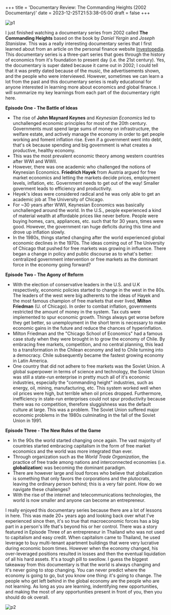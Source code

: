 +++
title = 'Documentary Review: The Commanding Heights (2002 Documentary)'
date = 2023-12-25T21:53:38-05:00
draft = false
+++

![p1](/blog/20231225_Commanding_Heights/title.png)


I just finished watching a documentary series from 2002 called **The Commanding Heights** based on the book by _Daniel Yergin_ and _Joseph Stanislaw_. This was a really interesting documentary series that I first learned about from an article on the personal finance website [Investopedia](https://www.investopedia.com/articles/professionals/100215/10-must-watch-documentaries-finance-professionals.asp). This documentary series is a three-part series that goes through the history of economics from it's foundation to present day (i.e. the 21st century). Yes, the documentary is super dated because it came out in 2002; I could tell that it was pretty dated because of the music, the advertisements shown, and the people who were interviewed. However, sometimes we can learn a lot from the past and this documentary series is really educational for anyone interested in learning more about economics and global finance. I will summarize my key learnings from each part of the documentary right here.

**Episode One - The Battle of Ideas**
* The rise of **John Maynard Keynes** and _Keynesian Economics_ led to unchallenged economic principles for most of the 20th century. Governments must spend large sums of money on infrastructure, the welfare estate, and actively manage the economy in order to get people working and foment inflation rise. Even if a government went into debt, that's ok because spending and big government is what creates a productive, healthy economy.
* This was the most prevalent economic theory among western countries after WWI and WWII.
* However, there was one academic who challenged the notions of Keynesian Economics. **Friedrich Hayek** from Austria argued for free market economics and letting the markets decide prices, employment levels, inflation, etc. Government needs to get out of the way! Smaller goverment leads to efficiency and productivity.
* Heyek's ideas were considered radical and he was only able to get an academic job at The University of Chicago. 
* For ~30 years after WWII, Keynesian Economics was basically unchallenged around the world. In the U.S., people experienced a kind of material wealth at affordable prices like never before. People were buying homes, cars, appliances, etc. such that for 30 years, times were good. However, the government ran huge deficits during this time and drove up inflation slowly.
* In the 1980s, things started changing after the world experienced global economic declines in the 1970s. The ideas coming out of The University of Chicago that pushed for free markets was growing in influence. There began a change in policy and public discourse as to what's better: centralized government intervention or free markets as the dominant force in the economy going forward?

**Episode Two - The Agony of Reform**
* With the election of conservative leaders in the U.S. and U.K respectively, economic policies started to change in the west in the 80s. The leaders of the west were big adherents to the ideas of Hayek and the most famous champion of free markets that ever lived, **Milton Friedman** (U. of Chicago). In order to combat inflation, governments restricted the amount of money in the system. Tax cuts were implemented to spur economic growth. Things always get worse before they get better, so unemployment in the short term is necessary to make economic gains in the future and reduce the chances of hyperinflation.
* Milton Friedman and the "Chicago School of Economics" had a famous case study when they were brought in to grow the economy of Chile. By embracing free markets, competition, and no central planning, this lead to a transformation in the Chilean economy and led to Chile turning into a democracy. Chile subsequently became the fastest growing economy in Latin America.
* One country that did not adhere to free markets was the Soviet Union. A global superpower in terms of science and technology, the Soviet Union was still a state-run enterprise in pretty much all of it's economic industries, especially the "commanding height" industries, such as energy, oil, mining, manufacturing, etc. This system worked well when oil prices were high, but terrible when oil prices dropped. Furthermore, inefficiency in state-run enterprises could not spur productivity because there was no competition, therefore sluggishness was the default culture at large. This was a problem. The Soviet Union suffered major economic problems in the 1980s culminating in the fall of the Soviet Union in 1991.

**Episode Three - The New Rules of the Game**
* In the 90s the world started changing once again. The vast majority of countries started embracing capitalism in the form of free market economics and the world was more integrated than ever.
* Through organization such as the _World Trade Organization_, the practice of free trade among nations and interconnected economies (i.e. **globalization**) was becoming the dominant paradigm.
* There are however large and loud forces who believe that globalization is something that only favors the corporations and the plutocrats, leaving the ordinary person behind; this is a very fair point. How do we navigate these challenges?
* With the rise of the internet and telecommunications technologies, the world is now smaller and anyone can become an entrepreneur. 


I really enjoyed this documentary series because there are a lot of lessons in here. This was made 20+ years ago and looking back over what I've experienced since then, it's so true that macroeconomic forces has a big part in a person's life that's beyond his or her control. There was a story featured in Episode Three of an entrepreneur in Thailand who was not used to capitalism and easy credit. When capitalism came to Thailand, he used leverage to buy multi-tenant apartment buildings that were very lucrative during economic boom times. However when the economy changed, his over-leveraged positions resulted in losses and then the eventual liquidation of all his hard assets. It's a tough pill to swollow. I guess the biggest takeaway from this documentary is that the world is always changing and it's never going to stop changing. You can never predict where the economy is going to go, but you know one thing: it's going to change. The people who get left behind in the global economy are the people who are not learning. As long as you are learning, indentifying new opportunities, and making the most of any opportunities present in front of you, then you should do ok overall. 

![p2](/blog/20231225_Commanding_Heights/20231226_economists.png)

